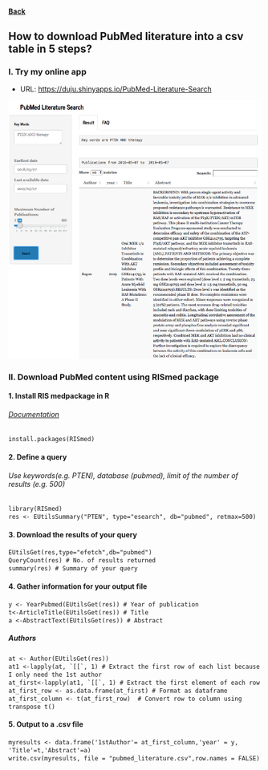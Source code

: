 
####  [Back](https://dujm.github.io/pages/datascience.html)


## How to download PubMed literature into a csv table in 5 steps?
### I. Try my online app
 * URL: https://duju.shinyapps.io/PubMed-Literature-Search
  
![app](assets/ds-pubmed.png)

### II. Download PubMed content using RISmed package
#### 1. Install RIS medpackage in R
###### [Documentation](https://cran.r-project.org/web/packages/RISmed/index.html)
    install.packages(RISmed)


#### 2. Define a query
###### Use keywords(e.g. PTEN), database (pubmed), limit of the number of results (e.g. 500)
    library(RISmed)
    res <- EUtilsSummary("PTEN", type="esearch", db="pubmed", retmax=500)


#### 3. Download the results of your query
    EUtilsGet(res,type="efetch",db="pubmed")
    QueryCount(res) # No. of results returned
    summary(res) # Summary of your query


#### 4. Gather information for your output file
    y <- YearPubmed(EUtilsGet(res)) # Year of publication
    t<-ArticleTitle(EUtilsGet(res)) # Title
    a <-AbstractText(EUtilsGet(res)) # Abstract

##### Authors
    at <- Author(EUtilsGet(res))
    at1 <-lapply(at, `[[`, 1) # Extract the first row of each list because I only need the 1st author
    at_first<-lapply(at1, `[[`, 1) # Extract the first element of each row
    at_first_row <- as.data.frame(at_first) # Format as dataframe
    at_first_column <- t(at_first_row)  # Convert row to column using transpose t()  


#### 5. Output to a .csv file     
    myresults <- data.frame('1stAuthor'= at_first_column,'year' = y, 'Title'=t,'Abstract'=a)  
    write.csv(myresults, file = "pubmed_literature.csv",row.names = FALSE)  
